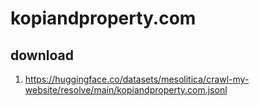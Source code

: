 # kopiandproperty.com

## download

1. https://huggingface.co/datasets/mesolitica/crawl-my-website/resolve/main/kopiandproperty.com.jsonl